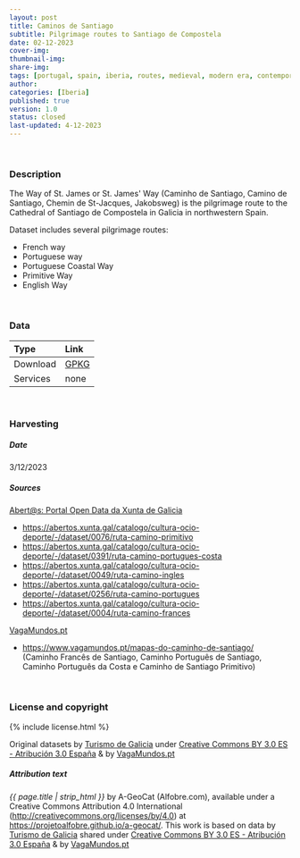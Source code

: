 ```yaml
---
layout: post
title: Caminos de Santiago
subtitle: Pilgrimage routes to Santiago de Compostela
date: 02-12-2023
cover-img: 
thumbnail-img: 
share-img: 
tags: [portugal, spain, iberia, routes, medieval, modern era, contemporary, religion]
author: 
categories: [Iberia]
published: true
version: 1.0
status: closed
last-updated: 4-12-2023
---
```



<br/>

### Description
The Way of St. James or St. James' Way (Caminho de Santiago, Camino de Santiago, Chemin de St-Jacques, Jakobsweg) is the pilgrimage route to the Cathedral of Santiago de Compostela in Galicia in northwestern Spain. 

Dataset includes several pilgrimage routes:

* French way
* Portuguese way
* Portuguese Coastal Way
* Primitive Way
* English Way


<br/>

### Data

| Type | Link |
| :------ |:--- |
| Download | <a href="https://projetoalfobre.github.io/alfobre-gis-repository/Iberian_Peninsula/Santiago-pilgrimage-route/caminos_santiago.gpkg" class="btn btn-primary tag-btn">GPKG</a> |
| Services | none |





<br/>

### Harvesting
##### Date
3/12/2023

##### Sources
[Abert@s: Portal Open Data da Xunta de Galicia](https://abertos.xunta.gal/)

* https://abertos.xunta.gal/catalogo/cultura-ocio-deporte/-/dataset/0076/ruta-camino-primitivo
* https://abertos.xunta.gal/catalogo/cultura-ocio-deporte/-/dataset/0391/ruta-camino-portugues-costa
* https://abertos.xunta.gal/catalogo/cultura-ocio-deporte/-/dataset/0049/ruta-camino-ingles
* https://abertos.xunta.gal/catalogo/cultura-ocio-deporte/-/dataset/0256/ruta-camino-portugues
* https://abertos.xunta.gal/catalogo/cultura-ocio-deporte/-/dataset/0004/ruta-camino-frances


[VagaMundos.pt](https://www.vagamundos.pt/) 
* https://www.vagamundos.pt/mapas-do-caminho-de-santiago/ (Caminho Francês de Santiago, Caminho Português de Santiago, Caminho Português da Costa e Caminho de Santiago Primitivo)



<br/>

### License and copyright
{% include license.html %}

Original datasets by [Turismo de Galicia](https://www.turismo.gal/) under [Creative Commons BY 3.0 ES - Atribución 3.0 España](https://creativecommons.org/licenses/by/3.0/es/) & by [VagaMundos.pt](https://www.vagamundos.pt/) 

##### Attribution text
*{{ page.title | strip_html }}* by A-GeoCat (Alfobre.com), available under a Creative Commons Attribution 4.0 International (http://creativecommons.org/licenses/by/4.0) at https://projetoalfobre.github.io/a-geocat/. This work is based on data by [Turismo de Galicia](https://www.turismo.gal/) shared under [Creative Commons BY 3.0 ES - Atribución 3.0 España](https://creativecommons.org/licenses/by/3.0/es/) & by [VagaMundos.pt](https://www.vagamundos.pt/) 


